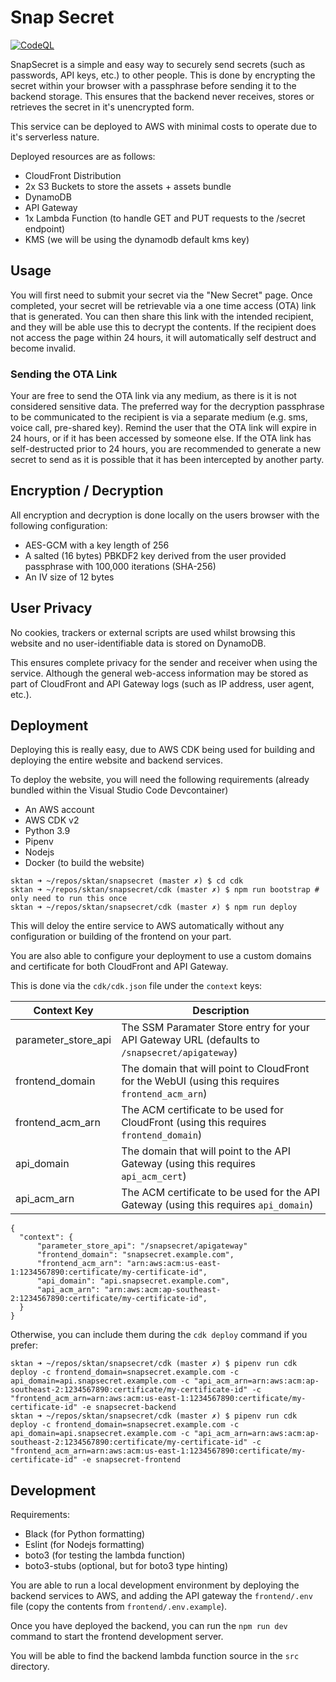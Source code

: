 # Snap Secret

[![CodeQL](https://github.com/sktan/snapsecret/actions/workflows/codeql-analysis.yml/badge.svg)](https://github.com/sktan/snapsecret/actions/workflows/codeql-analysis.yml)

SnapSecret is a simple and easy way to securely send secrets (such as passwords, API keys, etc.) to other people.
This is done by encrypting the secret within your browser with a passphrase before sending it to the backend storage.
This ensures that the backend never receives, stores or retrieves the secret in it's unencrypted form.

This service can be deployed to AWS with minimal costs to operate due to it's serverless nature.

Deployed resources are as follows:
- CloudFront Distribution
- 2x S3 Buckets to store the assets + assets bundle
- DynamoDB
- API Gateway
- 1x Lambda Function (to handle GET and PUT requests to the /secret endpoint)
- KMS (we will be using the dynamodb default kms key)

## Usage

You will first need to submit your secret via the "New Secret" page.
Once completed, your secret will be retrievable via a one time access
(OTA) link that is generated. You can then share this link with the
intended recipient, and they will be able use this to decrypt the
contents. If the recipient does not access the page within 24 hours, it
will automatically self destruct and become invalid.

### Sending the OTA Link

Your are free to send the OTA link via any medium, as there is it is not
considered sensitive data. The preferred way for the decryption
passphrase to be communicated to the recipient is via a separate medium
(e.g. sms, voice call, pre-shared key). Remind the user that the OTA
link will expire in 24 hours, or if it has been accessed by someone
else. If the OTA link has self-destructed prior to 24 hours, you are
recommended to generate a new secret to send as it is possible that it
has been intercepted by another party.

## Encryption / Decryption

All encryption and decryption is done locally on the users browser with the following configuration:

- AES-GCM with a key length of 256
- A salted (16 bytes) PBKDF2 key derived from the user provided passphrase with 100,000 iterations (SHA-256)
- An IV size of 12 bytes

## User Privacy

No cookies, trackers or external scripts are used whilst browsing this website and no user-identifiable data is stored on DynamoDB.

This ensures complete privacy for the sender and receiver when using the service.
Although the general web-access information may be stored as part of CloudFront and API Gateway logs (such as IP address, user agent, etc.).

## Deployment

Deploying this is really easy, due to AWS CDK being used for building and deploying the entire website and backend services.

To deploy the website, you will need the following requirements (already bundled within the Visual Studio Code Devcontainer)
- An AWS account
- AWS CDK v2
- Python 3.9
- Pipenv
- Nodejs
- Docker (to build the website)

```
sktan ➜ ~/repos/sktan/snapsecret (master ✗) $ cd cdk
sktan ➜ ~/repos/sktan/snapsecret/cdk (master ✗) $ npm run bootstrap # only need to run this once
sktan ➜ ~/repos/sktan/snapsecret/cdk (master ✗) $ npm run deploy
```

This will deloy the entire service to AWS automatically without any configuration or building of the frontend on your part.

You are also able to configure your deployment to use a custom domains and certificate for both CloudFront and API Gateway.

This is done via the `cdk/cdk.json` file under the `context` keys:


| Context Key           | Description             |
| --------------------- | ----------------------- |
| parameter_store_api   | The SSM Paramater Store entry for your API Gateway URL (defaults to `/snapsecret/apigateway`)    |
| frontend_domain       | The domain that will point to CloudFront for the WebUI (using this requires `frontend_acm_arn`)  |
| frontend_acm_arn      | The ACM certificate to be used for CloudFront (using this requires `frontend_domain`)            |
| api_domain            | The domain that will point to the API Gateway (using this requires `api_acm_cert`)               |
| api_acm_arn           | The ACM certificate to be used for the API Gateway (using this requires `api_domain`)            |


```
{
  "context": {
      "parameter_store_api": "/snapsecret/apigateway"
      "frontend_domain": "snapsecret.example.com",
      "frontend_acm_arn": "arn:aws:acm:us-east-1:1234567890:certificate/my-certificate-id",
      "api_domain": "api.snapsecret.example.com",
      "api_acm_arn": "arn:aws:acm:ap-southeast-2:1234567890:certificate/my-certificate-id",
  }
}
```

Otherwise, you can include them during the `cdk deploy` command if you prefer:

```
sktan ➜ ~/repos/sktan/snapsecret/cdk (master ✗) $ pipenv run cdk deploy -c frontend_domain=snapsecret.example.com -c api_domain=api.snapsecret.example.com -c "api_acm_arn=arn:aws:acm:ap-southeast-2:1234567890:certificate/my-certificate-id" -c "frontend_acm_arn=arn:aws:acm:us-east-1:1234567890:certificate/my-certificate-id" -e snapsecret-backend
sktan ➜ ~/repos/sktan/snapsecret/cdk (master ✗) $ pipenv run cdk deploy -c frontend_domain=snapsecret.example.com -c api_domain=api.snapsecret.example.com -c "api_acm_arn=arn:aws:acm:ap-southeast-2:1234567890:certificate/my-certificate-id" -c "frontend_acm_arn=arn:aws:acm:us-east-1:1234567890:certificate/my-certificate-id" -e snapsecret-frontend
```

## Development

Requirements:
- Black (for Python formatting)
- Eslint (for Nodejs formatting)
- boto3 (for testing the lambda function)
- boto3-stubs (optional, but for boto3 type hinting)

You are able to run a local development environment by deploying the backend services to AWS, and adding the API gateway the `frontend/.env` file (copy the contents from `frontend/.env.example`).

Once you have deployed the backend, you can run the `npm run dev` command to start the frontend development server.

You will be able to find the backend lambda function source in the `src` directory.
